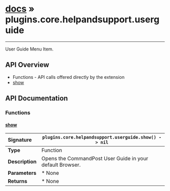 # [docs](index.md) » plugins.core.helpandsupport.userguide
---

User Guide Menu Item.

## API Overview
* Functions - API calls offered directly by the extension
 * [show](#show)

## API Documentation

### Functions

#### [show](#show)
| <span style="float: left;">**Signature**</span> | <span style="float: left;">`plugins.core.helpandsupport.userguide.show() -> nil` </span>                                                          |
| -----------------------------------------------------|---------------------------------------------------------------------------------------------------------|
| **Type**                                             | Function                                                                                         |
| **Description**                                      | Opens the CommandPost User Guide in your default Browser.                                                                                         |
| **Parameters**                                       |  * None                                       |
| **Returns**                                          |  * None                                                |


